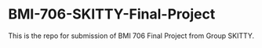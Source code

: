 # BMI-706-SKITTY-Final-Project
This is the repo for submission of BMI 706 Final Project from Group SKITTY. 
